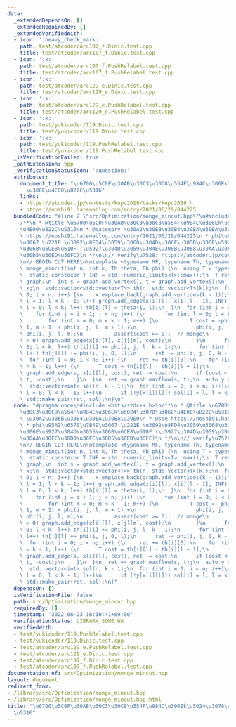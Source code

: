 ```yaml
---
data:
  _extendedDependsOn: []
  _extendedRequiredBy: []
  _extendedVerifiedWith:
  - icon: ':heavy_check_mark:'
    path: test/atcoder/arc107_f.Dinic.test.cpp
    title: test/atcoder/arc107_f.Dinic.test.cpp
  - icon: ':x:'
    path: test/atcoder/arc107_f.PushRelabel.test.cpp
    title: test/atcoder/arc107_f.PushRelabel.test.cpp
  - icon: ':x:'
    path: test/atcoder/arc129_e.Dinic.test.cpp
    title: test/atcoder/arc129_e.Dinic.test.cpp
  - icon: ':x:'
    path: test/atcoder/arc129_e.PushRelabel.test.cpp
    title: test/atcoder/arc129_e.PushRelabel.test.cpp
  - icon: ':x:'
    path: test/yukicoder/119.Dinic.test.cpp
    title: test/yukicoder/119.Dinic.test.cpp
  - icon: ':x:'
    path: test/yukicoder/119.PushRelabel.test.cpp
    title: test/yukicoder/119.PushRelabel.test.cpp
  _isVerificationFailed: true
  _pathExtension: hpp
  _verificationStatusIcon: ':question:'
  attributes:
    document_title: "\u6700\u5C0F\u30AB\u30C3\u30C8\u554F\u984C\u306Ek\u5024\u3078\
      \u306E\u4E00\u822C\u5316"
    links:
    - https://atcoder.jp/contests/kupc2019/tasks/kupc2019_h
    - https://noshi91.hatenablog.com/entry/2021/06/29/044225
  bundledCode: "#line 2 \"src/Optimization/monge_mincut.hpp\"\n#include <bits/stdc++.h>\n\
    /**\n * @title \u6700\u5C0F\u30AB\u30C3\u30C8\u554F\u984C\u306Ek\u5024\u3078\u306E\
    \u4E00\u822C\u5316\n * @category \u30A2\u30EB\u30B4\u30EA\u30BA\u30E0\n * @see\
    \ https://noshi91.hatenablog.com/entry/2021/06/29/044225\n * phi\u95A2\u6570\u7B49\
    \u3067 \u221E \u3092\u8FD4\u3059\u3068\u304D\u306F\u305D\u306E\u5927\u304D\u3055\
    \u306B\u6CE8\u610F (\u5927\u304D\u3059\u304E\u308B\u3068\u30AA\u30FC\u30D0\u30FC\
    \u30D5\u30ED\u30FC)\n */\n\n// verify\u7528: https://atcoder.jp/contests/kupc2019/tasks/kupc2019_h\n\
    \n// BEGIN CUT HERE\n\ntemplate <typename MF, typename Th, typename Ph>\nauto\
    \ monge_mincut(int n, int k, Th theta, Ph phi) {\n  using T = typename MF::flow_t;\n\
    \  static constexpr T INF = std::numeric_limits<T>::max();\n  T ret = 0;\n  MF\
    \ graph;\n  int s = graph.add_vertex(), t = graph.add_vertex();\n  std::vector<std::vector<int>>\
    \ x;\n  std::vector<std::vector<T>> th(n, std::vector<T>(k));\n  for (int i =\
    \ 0; i < n; i++) {\n    x.emplace_back(graph.add_vertices(k - 1));\n    for (int\
    \ l = 1; l < k - 1; l++) graph.add_edge(x[i][l], x[i][l - 1], INF);\n    for (int\
    \ l = 0; l < k; l++) th[i][l] = theta(i, l);\n  }\n  for (int i = 0; i < n; i++)\n\
    \    for (int j = i + 1; j < n; j++) {\n      for (int l = 0; l < k - 1; l++)\n\
    \        for (int m = 0; m < k - 1; m++) {\n          T cost = -phi(i, j, l +\
    \ 1, m + 1) + phi(i, j, l, m + 1) +\n                   phi(i, j, l + 1, m) -\
    \ phi(i, j, l, m);\n          assert(cost >= 0);  // monge\n          if (cost\
    \ > 0) graph.add_edge(x[i][l], x[j][m], cost);\n        }\n      for (int l =\
    \ 0; l < k; l++) th[i][l] += phi(i, j, l, k - 1);\n      for (int l = 0; l < k;\
    \ l++) th[j][l] += phi(i, j, 0, l);\n      ret -= phi(i, j, 0, k - 1);\n    }\n\
    \  for (int i = 0; i < n; i++) {\n    ret += th[i][0];\n    for (int l = 0; l\
    \ < k - 1; l++) {\n      T cost = th[i][l] - th[i][l + 1];\n      if (cost > 0)\
    \ graph.add_edge(s, x[i][l], cost), ret -= cost;\n      if (cost < 0) graph.add_edge(x[i][l],\
    \ t, -cost);\n    }\n  }\n  ret += graph.maxflow(s, t);\n  auto y = graph.mincut(s);\n\
    \  std::vector<int> sol(n, k - 1);\n  for (int i = 0; i < n; i++)\n    for (int\
    \ l = 0; l < k - 1; l++)\n      if (!y[x[i][l]]) sol[i] = l, l = k;\n  return\
    \ std::make_pair(ret, sol);\n}\n"
  code: "#pragma once\n#include <bits/stdc++.h>\n/**\n * @title \u6700\u5C0F\u30AB\
    \u30C3\u30C8\u554F\u984C\u306Ek\u5024\u3078\u306E\u4E00\u822C\u5316\n * @category\
    \ \u30A2\u30EB\u30B4\u30EA\u30BA\u30E0\n * @see https://noshi91.hatenablog.com/entry/2021/06/29/044225\n\
    \ * phi\u95A2\u6570\u7B49\u3067 \u221E \u3092\u8FD4\u3059\u3068\u304D\u306F\u305D\
    \u306E\u5927\u304D\u3055\u306B\u6CE8\u610F (\u5927\u304D\u3059\u304E\u308B\u3068\
    \u30AA\u30FC\u30D0\u30FC\u30D5\u30ED\u30FC)\n */\n\n// verify\u7528: https://atcoder.jp/contests/kupc2019/tasks/kupc2019_h\n\
    \n// BEGIN CUT HERE\n\ntemplate <typename MF, typename Th, typename Ph>\nauto\
    \ monge_mincut(int n, int k, Th theta, Ph phi) {\n  using T = typename MF::flow_t;\n\
    \  static constexpr T INF = std::numeric_limits<T>::max();\n  T ret = 0;\n  MF\
    \ graph;\n  int s = graph.add_vertex(), t = graph.add_vertex();\n  std::vector<std::vector<int>>\
    \ x;\n  std::vector<std::vector<T>> th(n, std::vector<T>(k));\n  for (int i =\
    \ 0; i < n; i++) {\n    x.emplace_back(graph.add_vertices(k - 1));\n    for (int\
    \ l = 1; l < k - 1; l++) graph.add_edge(x[i][l], x[i][l - 1], INF);\n    for (int\
    \ l = 0; l < k; l++) th[i][l] = theta(i, l);\n  }\n  for (int i = 0; i < n; i++)\n\
    \    for (int j = i + 1; j < n; j++) {\n      for (int l = 0; l < k - 1; l++)\n\
    \        for (int m = 0; m < k - 1; m++) {\n          T cost = -phi(i, j, l +\
    \ 1, m + 1) + phi(i, j, l, m + 1) +\n                   phi(i, j, l + 1, m) -\
    \ phi(i, j, l, m);\n          assert(cost >= 0);  // monge\n          if (cost\
    \ > 0) graph.add_edge(x[i][l], x[j][m], cost);\n        }\n      for (int l =\
    \ 0; l < k; l++) th[i][l] += phi(i, j, l, k - 1);\n      for (int l = 0; l < k;\
    \ l++) th[j][l] += phi(i, j, 0, l);\n      ret -= phi(i, j, 0, k - 1);\n    }\n\
    \  for (int i = 0; i < n; i++) {\n    ret += th[i][0];\n    for (int l = 0; l\
    \ < k - 1; l++) {\n      T cost = th[i][l] - th[i][l + 1];\n      if (cost > 0)\
    \ graph.add_edge(s, x[i][l], cost), ret -= cost;\n      if (cost < 0) graph.add_edge(x[i][l],\
    \ t, -cost);\n    }\n  }\n  ret += graph.maxflow(s, t);\n  auto y = graph.mincut(s);\n\
    \  std::vector<int> sol(n, k - 1);\n  for (int i = 0; i < n; i++)\n    for (int\
    \ l = 0; l < k - 1; l++)\n      if (!y[x[i][l]]) sol[i] = l, l = k;\n  return\
    \ std::make_pair(ret, sol);\n}"
  dependsOn: []
  isVerificationFile: false
  path: src/Optimization/monge_mincut.hpp
  requiredBy: []
  timestamp: '2022-06-23 16:10:41+09:00'
  verificationStatus: LIBRARY_SOME_WA
  verifiedWith:
  - test/yukicoder/119.PushRelabel.test.cpp
  - test/yukicoder/119.Dinic.test.cpp
  - test/atcoder/arc129_e.PushRelabel.test.cpp
  - test/atcoder/arc129_e.Dinic.test.cpp
  - test/atcoder/arc107_f.Dinic.test.cpp
  - test/atcoder/arc107_f.PushRelabel.test.cpp
documentation_of: src/Optimization/monge_mincut.hpp
layout: document
redirect_from:
- /library/src/Optimization/monge_mincut.hpp
- /library/src/Optimization/monge_mincut.hpp.html
title: "\u6700\u5C0F\u30AB\u30C3\u30C8\u554F\u984C\u306Ek\u5024\u3078\u306E\u4E00\u822C\
  \u5316"
---
```

